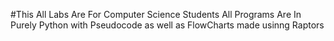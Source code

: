 #This All Labs Are For Computer Science Students
All Programs Are In Purely Python with Pseudocode as well as FlowCharts made usinng Raptors
